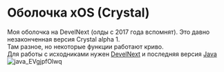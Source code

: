 # Оболочка xOS (Crystal)
Моя оболочка на DevelNext (олды с 2017 года вспомнят).
Это давно незаконченная версия Crystal alpha 1.<br>
Там разное, но некоторые функции работают криво.<br>
Для работы с исходниками нужен <a href="http://develnext.org/ru/">DevelNext</a> и последняя версия <a href="https://java.com/ru/download/">Java</a>
![java_EVgjpfOlwq](https://user-images.githubusercontent.com/24845145/126067728-5422b1d9-3cca-4003-a5a5-a64e91f44bea.jpg)
